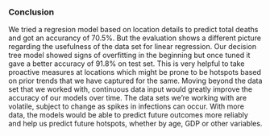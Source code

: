 ### Conclusion

We tried a regresion model based on location details to predict total deaths and got an accurancy of 70.5%. But the evaluation shows a different picture regarding the usefulness of the data set for linear regression. Our decision tree model showed signs of overfitting in the beginning but once tuned it gave a better accuracy of 91.8% on test set. This is very helpful to take proactive measures at locations which might be prone to be hotspots based on prior trends that we have captured for the same. Moving beyond the data set that we worked with, continuous data input would greatly improve the accuracy of our models over time. The data sets we’re working with are volatile, subject to change as spikes in infections can occur. With more data, the models would be able to predict future outcomes more reliably and help us predict future hotspots, whether by age, GDP or other variables.
